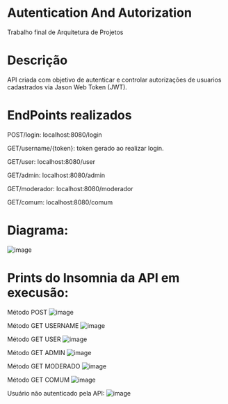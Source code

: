 # Autentication And Autorization
Trabalho final de Arquitetura de Projetos


# Descrição

API criada com objetivo de autenticar e controlar autorizações de usuarios cadastrados via Jason Web Token (JWT).

# EndPoints realizados

POST/login: localhost:8080/login

GET/username/{token}: token gerado ao realizar login.

GET/user: localhost:8080/user

GET/admin: localhost:8080/admin

GET/moderador: localhost:8080/moderador

GET/comum: localhost:8080/comum

# Diagrama:
![image](https://github.com/IgorCRocha/AutenticationAndAutorization/assets/125416569/090b16bf-4655-478d-855f-9f92bf5afe14)



# Prints do Insomnia da API em execusão:
Método POST
![image](https://github.com/IgorCRocha/AutenticationAndAutorization/assets/125416569/8986436f-8b79-4288-a1eb-9d02d35134d4)

Método GET USERNAME
![image](https://github.com/IgorCRocha/AutenticationAndAutorization/assets/125416569/908c667f-6769-403c-be46-136a0727b1cc)

Método GET USER
![image](https://github.com/IgorCRocha/AutenticationAndAutorization/assets/125416569/67224377-2377-404d-a5a6-187df0d3cb15)

Método GET ADMIN
![image](https://github.com/IgorCRocha/AutenticationAndAutorization/assets/125416569/9c0e715c-dc72-426f-b7e0-8d04d196139b)

Método GET MODERADO
![image](https://github.com/IgorCRocha/AutenticationAndAutorization/assets/125416569/f6a2bd4d-06e3-46c6-b704-8d4c134fa4d4)

Método GET COMUM
![image](https://github.com/IgorCRocha/AutenticationAndAutorization/assets/125416569/3504a085-dced-4eb1-936d-7beb866238b2)

Usuário não autenticado pela API:
![image](https://github.com/IgorCRocha/AutenticationAndAutorization/assets/125416569/207d1bff-2dc5-4069-a284-034fb1a62461)



